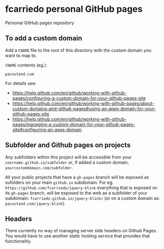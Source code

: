 # fcarriedo personal GitHub pages

Personal GitHub pages repository

## To add a custom domain

Add a `CNAME` file to the root of this directory with the custom domain you
want to map to.

`CNAME` contents (eg.):

```
pacostand.com
```

For details see:

  * https://help.github.com/en/github/working-with-github-pages/configuring-a-custom-domain-for-your-github-pages-site
  * https://help.github.com/en/github/working-with-github-pages/about-custom-domains-and-github-pages#using-an-apex-domain-for-your-github-pages-site
  * https://help.github.com/en/github/working-with-github-pages/managing-a-custom-domain-for-your-github-pages-site#configuring-an-apex-domain

## Subfolder and Github pages on projects

Any subfolders within this project will be accessible from your
`username.github.io/subfolder` or, if added a custom domain,
`yourcostomdomain.com/subfolder`.

All your public projects that have a `gh-pages` branch will be exposed as
sufolders on your main `github.io` subdomain. For eg.
`https://github.com/fcarriedo/jquery-blink` everything that is exposed on its
`gh-pages` branch, will be exposed to the web as a subfolder of your subdomain:
`fcarriedo.github.io/jquery-blink/` (or on a custom domain as:
`pacostand.com/jquery-blink`).

## Headers

There currently no way of managing server side headers on Github Pages. You
would have to use another static hosting service that provides that
functionality.
